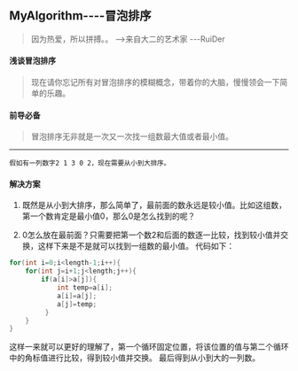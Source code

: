 ## MyAlgorithm----冒泡排序

> 因为热爱，所以拼搏。。     -->来自大二的艺术家     ---RuiDer

#### 浅谈冒泡排序

> 现在请你忘记所有对冒泡排序的模糊概念，带着你的大脑，慢慢领会一下简单的乐趣。


#### 前导必备

> 冒泡排序无非就是一次又一次找一组数最大值或者最小值。

------------------------

`假如有一列数字2 1 3 0 2，现在需要从小到大排序。`

#### 解决方案

1. 既然是从小到大排序，那么简单了，最前面的数永远是较小值。比如这组数，第一个数肯定是最小值0，那么0是怎么找到的呢？

2. 0怎么放在最前面？只需要把第一个数2和后面的数逐一比较，找到较小值并交换，这样下来是不是就可以找到一组数的最小值。
代码如下：

```java
for(int i=0;i<length-1;i++){
    for(int j=i+1;j<length;j++){
        if(a[i]>a[j]){
            int temp=a[i];
            a[i]=a[j];
            a[j]=temp;
         }
    }
}
```

这样一来就可以更好的理解了，第一个循环固定位置，将该位置的值与第二个循环中的角标值进行比较，得到较小值并交换。
最后得到从小到大的一列数。
